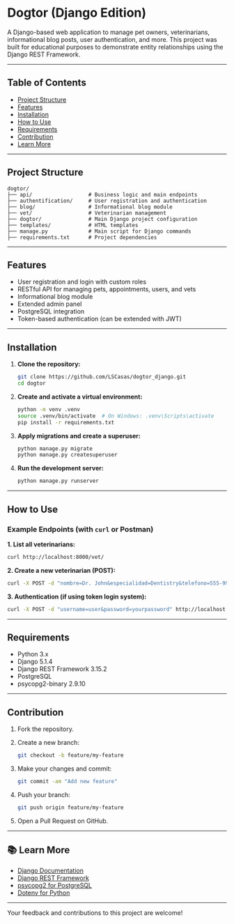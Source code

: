 # Dogtor (Django Edition)

A Django-based web application to manage pet owners, veterinarians, informational blog posts, user authentication, and more. This project was built for educational purposes to demonstrate entity relationships using the Django REST Framework.

---

## Table of Contents

- [Project Structure](#project-structure)
- [Features](#features)
- [Installation](#installation)
- [How to Use](#how-to-use)
- [Requirements](#requirements)
- [Contribution](#contribution)
- [Learn More](#learn-more)

---

## Project Structure

```
dogtor/
├── api/                  # Business logic and main endpoints
├── authentification/     # User registration and authentication
├── blog/                 # Informational blog module
├── vet/                  # Veterinarian management
├── dogtor/               # Main Django project configuration
├── templates/            # HTML templates
├── manage.py             # Main script for Django commands
├── requirements.txt      # Project dependencies
```

---

## Features

- User registration and login with custom roles
- RESTful API for managing pets, appointments, users, and vets
- Informational blog module
- Extended admin panel
- PostgreSQL integration
- Token-based authentication (can be extended with JWT)

---

## Installation

1. **Clone the repository:**

   ```bash
   git clone https://github.com/LSCasas/dogtor_django.git
   cd dogtor
   ```

2. **Create and activate a virtual environment:**

   ```bash
   python -m venv .venv
   source .venv/bin/activate  # On Windows: .venv\Scripts\activate
   pip install -r requirements.txt
   ```

3. **Apply migrations and create a superuser:**

   ```bash
   python manage.py migrate
   python manage.py createsuperuser
   ```

4. **Run the development server:**

   ```bash
   python manage.py runserver
   ```

---

## How to Use

### Example Endpoints (with `curl` or Postman)

**1. List all veterinarians:**

```bash
curl http://localhost:8000/vet/
```

**2. Create a new veterinarian (POST):**

```bash
curl -X POST -d "nombre=Dr. John&especialidad=Dentistry&telefono=555-9999" http://localhost:8000/vet/
```

**3. Authentication (if using token login system):**

```bash
curl -X POST -d "username=user&password=yourpassword" http://localhost:8000/auth/login/
```

---

## Requirements

- Python 3.x
- Django 5.1.4
- Django REST Framework 3.15.2
- PostgreSQL
- psycopg2-binary 2.9.10

---

## Contribution

1. Fork the repository.

2. Create a new branch:

   ```bash
   git checkout -b feature/my-feature
   ```

3. Make your changes and commit:

   ```bash
   git commit -am "Add new feature"
   ```

4. Push your branch:

   ```bash
   git push origin feature/my-feature
   ```

5. Open a Pull Request on GitHub.

---

## 📚 Learn More

- [Django Documentation](https://docs.djangoproject.com/)
- [Django REST Framework](https://www.django-rest-framework.org/)
- [psycopg2 for PostgreSQL](https://www.psycopg.org/)
- [Dotenv for Python](https://pypi.org/project/python-dotenv/)

---

Your feedback and contributions to this project are welcome!
